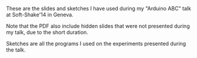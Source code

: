 These are the slides and sketches I have used during my "Arduino ABC" talk at Soft-Shake'14 in Geneva.

Note that the PDF also include hidden slides that were not presented during my talk, due to the short duration.

Sketches are all the programs I used on the experiments presented during the talk.